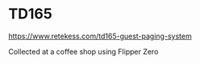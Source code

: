 # TD165

https://www.retekess.com/td165-guest-paging-system

Collected at a coffee shop using Flipper Zero
